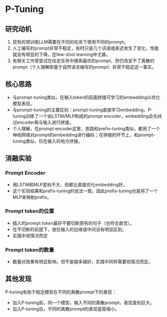 # P-Tuning
## 研究动机
1. 现有的预训练LLM需要在不同的任务下使用不同的prompt。
2. 人工编写的prompt非常不稳定，有时只是几个词语或表述发生了变化，性能就会有明显的下降，在few-shot learning中尤甚。
3. 有相关工作曾尝试在给定任务中搜索最优的prompt，但仍改变不了离散的prompt（个人理解即基于自然语言编写的prompt）非常不稳定这一事实。

## 核心思路
- 与prompt-tuning类似，在输入token的前面拼接可学习的embedding以优化模型表现。
- 与prompt-tuning的主要区别：prompt-tuning直接学习embedding，P-tuning训练了一个由LSTM/MLP构成的prompt encoder，embedding会先经过encoder再与输入进行拼接。
- 个人理解，在prompt encoder这里，思路和prefix-tuning类似，都用了一个神经网络对prompt的embedding进行编码；在拼接的环节上，和prompt-tuning类似，仅在输入的地方拼接。

## 消融实验
### Prompt Encoder
- 用LSTM和MLP差别不大，但都比直接优化embedding好。
- 这个实验结果和prefix-tuning的说法一致，因此prefix-tuning也是用了一个MLP来映射prefix。
### Prompt token的位置
- 插入的prompt token最好不要切断原有的句子（也符合直觉）。
- 在不切断的前提下，放在输入的边缘或中间没有明显区别。
- 实践中视情况而定
### Prompt token的数量
- 数量对效果有明显影响，但不是越多越好，实践中同样需要视情况而定。

## 其他发现
P-tuning有助于稳定模型在不同的离散prompt下的表现：
- 加入P-tuning前，同一个模型，输入不同的离散prompt，表现差别巨大。
- 加入P-tuning后，不同的离散prompt的表现差距缩小。